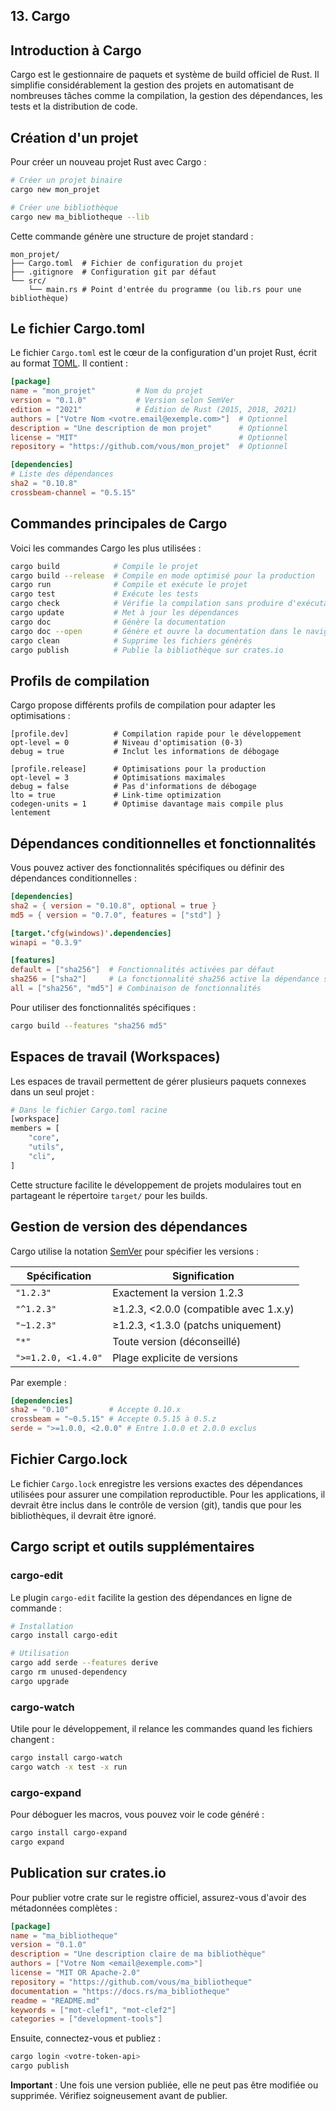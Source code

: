  
## 13\. Cargo

## Introduction à Cargo

Cargo est le gestionnaire de paquets et système de build officiel de Rust. Il simplifie considérablement la gestion des projets en automatisant de nombreuses tâches comme la compilation, la gestion des dépendances, les tests et la distribution de code.

## Création d'un projet

Pour créer un nouveau projet Rust avec Cargo :

```bash
# Créer un projet binaire
cargo new mon_projet

# Créer une bibliothèque
cargo new ma_bibliotheque --lib
```

Cette commande génère une structure de projet standard :

```
mon_projet/
├── Cargo.toml  # Fichier de configuration du projet
├── .gitignore  # Configuration git par défaut
└── src/
    └── main.rs # Point d'entrée du programme (ou lib.rs pour une bibliothèque)
```

## Le fichier Cargo.toml

Le fichier `Cargo.toml` est le cœur de la configuration d'un projet Rust, écrit au format [TOML](https://toml.io/). Il contient :

```  toml
[package]
name = "mon_projet"         # Nom du projet
version = "0.1.0"           # Version selon SemVer
edition = "2021"            # Édition de Rust (2015, 2018, 2021)
authors = ["Votre Nom <votre.email@exemple.com>"]  # Optionnel
description = "Une description de mon projet"      # Optionnel
license = "MIT"                                    # Optionnel
repository = "https://github.com/vous/mon_projet"  # Optionnel

[dependencies]
# Liste des dépendances
sha2 = "0.10.8"
crossbeam-channel = "0.5.15"
```

## Commandes principales de Cargo

Voici les commandes Cargo les plus utilisées :

```bash
cargo build            # Compile le projet
cargo build --release  # Compile en mode optimisé pour la production
cargo run              # Compile et exécute le projet
cargo test             # Exécute les tests
cargo check            # Vérifie la compilation sans produire d'exécutable
cargo update           # Met à jour les dépendances
cargo doc              # Génère la documentation
cargo doc --open       # Génère et ouvre la documentation dans le navigateur
cargo clean            # Supprime les fichiers générés
cargo publish          # Publie la bibliothèque sur crates.io
```

## Profils de compilation

Cargo propose différents profils de compilation pour adapter les optimisations :

```
[profile.dev]          # Compilation rapide pour le développement
opt-level = 0          # Niveau d'optimisation (0-3)
debug = true           # Inclut les informations de débogage

[profile.release]      # Optimisations pour la production
opt-level = 3          # Optimisations maximales
debug = false          # Pas d'informations de débogage
lto = true             # Link-time optimization
codegen-units = 1      # Optimise davantage mais compile plus lentement
```

## Dépendances conditionnelles et fonctionnalités

Vous pouvez activer des fonctionnalités spécifiques ou définir des dépendances conditionnelles :

```  toml
[dependencies]
sha2 = { version = "0.10.8", optional = true }
md5 = { version = "0.7.0", features = ["std"] }

[target.'cfg(windows)'.dependencies]
winapi = "0.3.9"

[features]
default = ["sha256"]  # Fonctionnalités activées par défaut
sha256 = ["sha2"]     # La fonctionnalité sha256 active la dépendance sha2
all = ["sha256", "md5"] # Combinaison de fonctionnalités
```

Pour utiliser des fonctionnalités spécifiques :

```bash
cargo build --features "sha256 md5"
```

## Espaces de travail (Workspaces)

Les espaces de travail permettent de gérer plusieurs paquets connexes dans un seul projet :

```bash
# Dans le fichier Cargo.toml racine
[workspace]
members = [
    "core",
    "utils",
    "cli",
]
```

Cette structure facilite le développement de projets modulaires tout en partageant le répertoire `target/` pour les builds.

## Gestion de version des dépendances

Cargo utilise la notation [SemVer](https://semver.org/) pour spécifier les versions :

| Spécification | Signification |
| --- | --- |
| `"1.2.3"` | Exactement la version 1.2.3 |
| `"^1.2.3"` | ≥1.2.3, <2.0.0 (compatible avec 1.x.y) |
| `"~1.2.3"` | ≥1.2.3, <1.3.0 (patchs uniquement) |
| `"*"` | Toute version (déconseillé) |
| `">=1.2.0, <1.4.0"` | Plage explicite de versions |

Par exemple :

```  toml
[dependencies]
sha2 = "0.10"         # Accepte 0.10.x
crossbeam = "~0.5.15" # Accepte 0.5.15 à 0.5.z
serde = ">=1.0.0, <2.0.0" # Entre 1.0.0 et 2.0.0 exclus
```

## Fichier Cargo.lock

Le fichier `Cargo.lock` enregistre les versions exactes des dépendances utilisées pour assurer une compilation reproductible. Pour les applications, il devrait être inclus dans le contrôle de version (git), tandis que pour les bibliothèques, il devrait être ignoré.

## Cargo script et outils supplémentaires

### cargo-edit

Le plugin `cargo-edit` facilite la gestion des dépendances en ligne de commande :

```bash
# Installation
cargo install cargo-edit

# Utilisation
cargo add serde --features derive
cargo rm unused-dependency
cargo upgrade
```

### cargo-watch

Utile pour le développement, il relance les commandes quand les fichiers changent :

```bash
cargo install cargo-watch
cargo watch -x test -x run
```

### cargo-expand

Pour déboguer les macros, vous pouvez voir le code généré :

```bash
cargo install cargo-expand
cargo expand
```

## Publication sur crates.io

Pour publier votre crate sur le registre officiel, assurez-vous d'avoir des métadonnées complètes :

```  toml
[package]
name = "ma_bibliotheque"
version = "0.1.0"
description = "Une description claire de ma bibliothèque"
authors = ["Votre Nom <email@exemple.com>"]
license = "MIT OR Apache-2.0"
repository = "https://github.com/vous/ma_bibliotheque"
documentation = "https://docs.rs/ma_bibliotheque"
readme = "README.md"
keywords = ["mot-clef1", "mot-clef2"]
categories = ["development-tools"]
```

Ensuite, connectez-vous et publiez :

```bash
cargo login <votre-token-api>
cargo publish
```

**Important** : Une fois une version publiée, elle ne peut pas être modifiée ou supprimée. Vérifiez soigneusement avant de publier.
